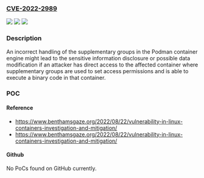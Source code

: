 ### [CVE-2022-2989](https://cve.mitre.org/cgi-bin/cvename.cgi?name=CVE-2022-2989)
![](https://img.shields.io/static/v1?label=Product&message=podman&color=blue)
![](https://img.shields.io/static/v1?label=Version&message=%3D%20no%20fixed%20version%20known%20&color=brighgreen)
![](https://img.shields.io/static/v1?label=Vulnerability&message=CWE-842&color=brighgreen)

### Description

An incorrect handling of the supplementary groups in the Podman container engine might lead to the sensitive information disclosure or possible data modification if an attacker has direct access to the affected container where supplementary groups are used to set access permissions and is able to execute a binary code in that container.

### POC

#### Reference
- https://www.benthamsgaze.org/2022/08/22/vulnerability-in-linux-containers-investigation-and-mitigation/
- https://www.benthamsgaze.org/2022/08/22/vulnerability-in-linux-containers-investigation-and-mitigation/

#### Github
No PoCs found on GitHub currently.

